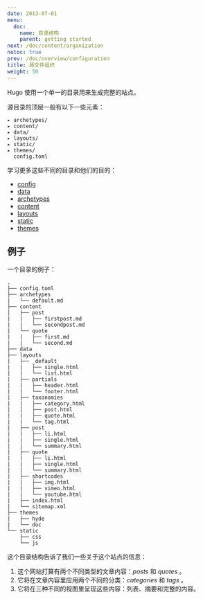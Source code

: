 ```yaml
---
date: 2013-07-01
menu:
  doc:
    name: 目录结构
    parent: getting started
next: /doc/content/organization
notoc: true
prev: /doc/overview/configuration
title: 源文件组织
weight: 50
---
```


Hugo 使用一个单一的目录用来生成完整的站点。

源目录的顶层一般有以下一些元素：

    ▸ archetypes/
    ▸ content/
    ▸ data/
    ▸ layouts/
    ▸ static/
    ▸ themes/
      config.toml

学习更多这些不同的目录和他们的目的：

* [config](/doc/overview/configuration/)
* [data](/doc/extras/datafiles/)
* [archetypes](/doc/content/archetypes/)
* [content](/doc/content/organization/)
* [layouts](/doc/layout/overview/)
* [static](/doc/themes/creation#toc_4)
* [themes](/doc/themes/overview/)


## 例子

一个目录的例子：

    .
    ├── config.toml
    ├── archetypes
    |   └── default.md
    ├── content
    |   ├── post
    |   |   ├── firstpost.md
    |   |   └── secondpost.md
    |   └── quote
    |   |   ├── first.md
    |   |   └── second.md
    ├── data
    ├── layouts
    |   ├── _default
    |   |   ├── single.html
    |   |   └── list.html
    |   ├── partials
    |   |   ├── header.html
    |   |   └── footer.html
    |   ├── taxonomies
    |   |   ├── category.html
    |   |   ├── post.html
    |   |   ├── quote.html
    |   |   └── tag.html
    |   ├── post
    |   |   ├── li.html
    |   |   ├── single.html
    |   |   └── summary.html
    |   ├── quote
    |   |   ├── li.html
    |   |   ├── single.html
    |   |   └── summary.html
    |   ├── shortcodes
    |   |   ├── img.html
    |   |   ├── vimeo.html
    |   |   └── youtube.html
    |   ├── index.html
    |   └── sitemap.xml
    ├── themes
    |   ├── hyde
    |   └── doc
    └── static
        ├── css
        └── js

这个目录结构告诉了我们一些关于这个站点的信息：

1. 这个网站打算有两个不同类型的文章内容：*posts* 和 *quotes* 。
2. 它将在文章内容里应用两个不同的分类：*categories* 和 *tags* 。
3. 它将在三种不同的视图里呈现这些内容：列表、摘要和完整的内容。
